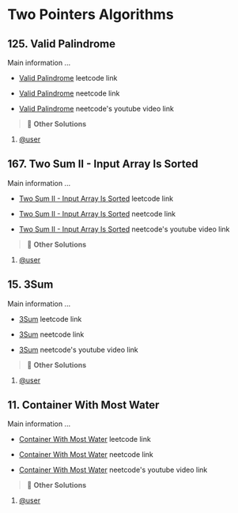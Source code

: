 # Two Pointers Algorithms

## 125. Valid Palindrome

Main information ...

- [Valid Palindrome](https://leetcode.com/problems/valid-palindrome/description/) leetcode link

- [Valid Palindrome](url) neetcode link

- [Valid Palindrome](url) neetcode's youtube video link

> :mega: **Other Solutions**

1. [@user](url)

<!-- line -->
<!-- line -->
<!-- line -->

## 167. Two Sum II - Input Array Is Sorted

Main information ...

- [Two Sum II - Input Array Is Sorted](https://leetcode.com/problems/two-sum-ii-input-array-is-sorted/description/) leetcode link

- [Two Sum II - Input Array Is Sorted](url) neetcode link

- [Two Sum II - Input Array Is Sorted](url) neetcode's youtube video link

> :mega: **Other Solutions**

1. [@user](url)

<!-- line -->
<!-- line -->
<!-- line -->

## 15. 3Sum

Main information ...

- [3Sum](https://leetcode.com/problems/3sum/description/) leetcode link

- [3Sum](url) neetcode link

- [3Sum](url) neetcode's youtube video link

> :mega: **Other Solutions**

1. [@user](url)

<!-- line -->
<!-- line -->
<!-- line -->

## 11. Container With Most Water

Main information ...

- [Container With Most Water](https://leetcode.com/problems/container-with-most-water/description/) leetcode link

- [Container With Most Water](url) neetcode link

- [Container With Most Water](url) neetcode's youtube video link

> :mega: **Other Solutions**

1. [@user](url)
